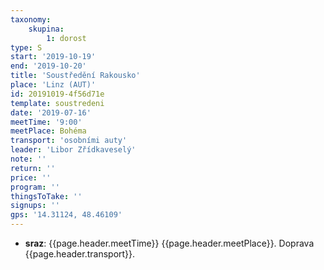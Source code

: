 ```yaml
---
taxonomy:
    skupina:
        1: dorost
type: S
start: '2019-10-19'
end: '2019-10-20'
title: 'Soustředění Rakousko'
place: 'Linz (AUT)'
id: 20191019-4f56d71e
template: soustredeni
date: '2019-07-16'
meetTime: '9:00'
meetPlace: Bohéma
transport: 'osobními auty'
leader: 'Libor Zřídkaveselý'
note: ''
return: ''
price: ''
program: ''
thingsToTake: ''
signups: ''
gps: '14.31124, 48.46109'
---
```

* **sraz**: {{page.header.meetTime}} {{page.header.meetPlace}}. Doprava {{page.header.transport}}.
